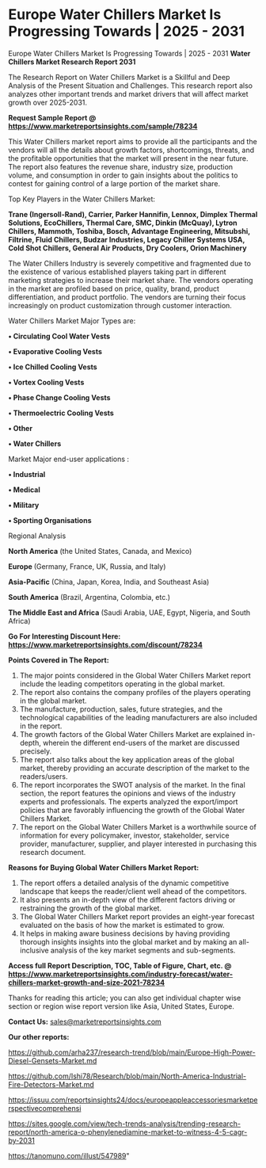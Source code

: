 # Europe Water Chillers Market Is Progressing Towards | 2025 - 2031
Europe Water Chillers Market Is Progressing Towards | 2025 - 2031
<strong>Water Chillers Market Research Report 2031</strong>

The Research Report on Water Chillers Market is a Skillful and Deep Analysis of the Present Situation and Challenges. This research report also analyzes other important trends and market drivers that will affect market growth over 2025-2031.

<strong>Request Sample Report @ <a href=https://www.marketreportsinsights.com/sample/78234>https://www.marketreportsinsights.com/sample/78234</a></strong>

This Water Chillers market report aims to provide all the participants and the vendors will all the details about growth factors, shortcomings, threats, and the profitable opportunities that the market will present in the near future. The report also features the revenue share, industry size, production volume, and consumption in order to gain insights about the politics to contest for gaining control of a large portion of the market share.

Top Key Players in the Water Chillers Market:

<strong>Trane (Ingersoll-Rand), Carrier, Parker Hannifin, Lennox, Dimplex Thermal Solutions, EcoChillers, Thermal Care, SMC, Dinkin (McQuay), Lytron Chillers, Mammoth, Toshiba, Bosch, Advantage Engineering, Mitsubshi, Filtrine, Fluid Chillers, Budzar Industries, Legacy Chiller Systems USA, Cold Shot Chillers, General Air Products, Dry Coolers, Orion Machinery</strong>

The Water Chillers Industry is severely competitive and fragmented due to the existence of various established players taking part in different marketing strategies to increase their market share. The vendors operating in the market are profiled based on price, quality, brand, product differentiation, and product portfolio. The vendors are turning their focus increasingly on product customization through customer interaction.

Water Chillers Market Major Types are:

<strong>• Circulating Cool Water Vests

• Evaporative Cooling Vests

• Ice Chilled Cooling Vests

• Vortex Cooling Vests

• Phase Change Cooling Vests

• Thermoelectric Cooling Vests

• Other

• Water Chillers</strong>

Market Major end-user applications :

<strong>• Industrial

• Medical

• Military

• Sporting Organisations</strong>

Regional Analysis

</u><strong><b>North America</b></strong> (the United States, Canada, and Mexico)

<strong><b>Europe </b></strong>(Germany, France, UK, Russia, and Italy)

<strong><b>Asia-Pacific</b></strong> (China, Japan, Korea, India, and Southeast Asia)

<strong><b>South America</b></strong> (Brazil, Argentina, Colombia, etc.)

<strong><b>The Middle East and Africa</b></strong> (Saudi Arabia, UAE, Egypt, Nigeria, and South Africa)

<strong>Go For Interesting Discount Here: <a href=https://www.marketreportsinsights.com/discount/78234>https://www.marketreportsinsights.com/discount/78234</a></strong>

<strong>Points Covered in The Report:</strong>
<ol>
  <li>The major points considered in the Global Water Chillers Market report include the leading competitors operating in the global market.</li>
  <li>The report also contains the company profiles of the players operating in the global market.</li>
  <li>The manufacture, production, sales, future strategies, and the technological capabilities of the leading manufacturers are also included in the report.</li>
  <li>The growth factors of the Global Water Chillers Market are explained in-depth, wherein the different end-users of the market are discussed precisely.</li>
  <li>The report also talks about the key application areas of the global market, thereby providing an accurate description of the market to the readers/users.</li>
  <li>The report incorporates the SWOT analysis of the market. In the final section, the report features the opinions and views of the industry experts and professionals. The experts analyzed the export/import policies that are favorably influencing the growth of the Global Water Chillers Market.</li>
  <li>The report on the Global Water Chillers Market is a worthwhile source of information for every policymaker, investor, stakeholder, service provider, manufacturer, supplier, and player interested in purchasing this research document.</li>
</ol>
<strong>Reasons for Buying Global Water Chillers Market Report:</strong>

<ol>
  <li>The report offers a detailed analysis of the dynamic competitive landscape that keeps the reader/client well ahead of the competitors.</li>
  <li>It also presents an in-depth view of the different factors driving or restraining the growth of the global market.</li>
  <li>The Global Water Chillers Market report provides an eight-year forecast evaluated on the basis of how the market is estimated to grow.</li>
  <li>It helps in making aware business decisions by having providing thorough insights insights into the global market and by making an all-inclusive analysis of the key market segments and sub-segments.</li>
</ol>
<strong>Access full Report Description, TOC, Table of Figure, Chart, etc. @ <a href=https://www.marketreportsinsights.com/industry-forecast/water-chillers-market-growth-and-size-2021-78234>https://www.marketreportsinsights.com/industry-forecast/water-chillers-market-growth-and-size-2021-78234</a></strong>


Thanks for reading this article; you can also get individual chapter wise section or region wise report version like Asia, United States, Europe.

<strong>Contact Us:</strong>
sales@marketreportsinsights.com

<strong>Our other reports:</strong>

<a href=https://github.com/arha237/research-trend/blob/main/Europe-High-Power-Diesel-Gensets-Market.md>https://github.com/arha237/research-trend/blob/main/Europe-High-Power-Diesel-Gensets-Market.md</a>

<a href=https://github.com/Ishi78/Research/blob/main/North-America-Industrial-Fire-Detectors-Market.md>https://github.com/Ishi78/Research/blob/main/North-America-Industrial-Fire-Detectors-Market.md</a>

<a href=https://issuu.com/reportsinsights24/docs/europeappleaccessoriesmarketperspectivecomprehensi>https://issuu.com/reportsinsights24/docs/europeappleaccessoriesmarketperspectivecomprehensi</a>

<a href=https://sites.google.com/view/tech-trends-analysis/trending-research-report/north-america-o-phenylenediamine-market-to-witness-4-5-cagr-by-2031>https://sites.google.com/view/tech-trends-analysis/trending-research-report/north-america-o-phenylenediamine-market-to-witness-4-5-cagr-by-2031</a>

<a href=https://tanomuno.com/illust/547989>https://tanomuno.com/illust/547989</a>"
